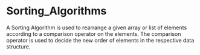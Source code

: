 # Sorting_Algorithms

A Sorting Algorithm is used to rearrange a given array or list of elements according to a comparison operator on the elements. 
The comparison operator is used to decide the new order of elements in the respective data structure.
